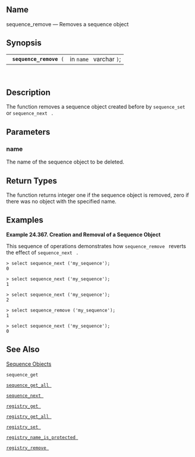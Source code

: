 <div>

<div>

</div>

<div>

## Name

sequence_remove — Removes a sequence object

</div>

<div>

## Synopsis

<div>

|                              |                         |
|------------------------------|-------------------------|
| ` `**`sequence_remove`**` (` | in `name ` varchar `)`; |

<div>

 

</div>

</div>

</div>

<div>

## Description

The function removes a sequence object created before by `sequence_set `
or `sequence_next ` .

</div>

<div>

## Parameters

<div>

### name

The name of the sequence object to be deleted.

</div>

</div>

<div>

## Return Types

The function returns integer one if the sequence object is removed, zero
if there was no object with the specified name.

</div>

<div>

## Examples

<div>

**Example 24.367. Creation and Removal of a Sequence Object**

<div>

This sequence of operations demonstrates how `sequence_remove ` reverts
the effect of `sequence_next ` .

``` screen
> select sequence_next ('my_sequence');
0

> select sequence_next ('my_sequence');
1

> select sequence_next ('my_sequence');
2

> select sequence_remove ('my_sequence');
1

> select sequence_next ('my_sequence');
0
```

</div>

</div>

  

</div>

<div>

## See Also

<a href="sequenceobjects.html" class="link"
title="9.16. Sequence Objects">Sequence Objects</a>

`sequence_get `

<a href="fn_sequence_get_all.html" class="link"
title="sequence_get_all"><code
class="function">sequence_get_all </code></a>

<a href="fn_sequence_next.html" class="link" title="sequence_next"><code
class="function">sequence_next </code></a>

<a href="fn_registry_get.html" class="link" title="registry_get"><code
class="function">registry_get </code></a>

<a href="fn_registry_get_all.html" class="link"
title="registry_get_all"><code
class="function">registry_get_all </code></a>

<a href="fn_registry_set.html" class="link" title="registry_set"><code
class="function">registry_set </code></a>

<a href="fn_registry_name_is_protected.html" class="link"
title="registry_name_is_protected"><code
class="function">registry_name_is_protected </code></a>

<a href="fn_registry_remove.html" class="link"
title="registry_remove"><code
class="function">registry_remove </code></a>

</div>

</div>
